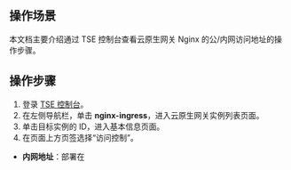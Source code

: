 ## 操作场景

本文档主要介绍通过 TSE 控制台查看云原生网关 Nginx 的公/内网访问地址的操作步骤。

## 操作步骤

1. 登录 [TSE 控制台](https://console.cloud.tencent.com/tse/nignx)。
2. 在左侧导航栏，单击 **nginx-ingress**，进入云原生网关实例列表页面。
3. 单击目标实例的 ID，进入基本信息页面。
4. 在页面上方页签选择“访问控制”。
- **内网地址**：部署在
